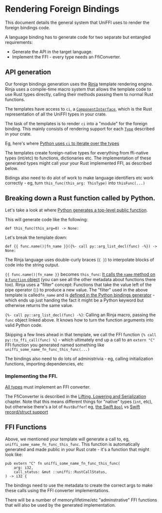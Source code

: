 # Rendering Foreign Bindings

This document details the general system that UniFFI uses to render the foreign bindings code.

A language binding has to generate code for two separate but entangled requirements:

* Generate the API in the target language.
* Implement the FFI - every type needs an FfiConverter.

## API generation

Our foreign bindings generation uses the [Rinja](https://rinja.readthedocs.io/en/stable/) template rendering engine. Rinja uses
a compile-time macro system that allows the template code to use Rust types directly, calling their methods passing them
to normal Rust functions.

The templates have access to `ci`, a [`ComponentInterface`](https://github.com/mozilla/uniffi-rs/blob/main/uniffi_bindgen/src/interface/mod.rs), which is the Rust representation of all the UniFFI types in your crate.

The task of the templates is to render `ci` into a "module" for the foreign binding.  This mainly consists of rendering support for each [`Type`](https://github.com/mozilla/uniffi-rs/blob/main/uniffi_meta/src/types.rs) described in your crate.

Eg, here's where [Python uses `ci` to iterate over the types](https://github.com/mozilla/uniffi-rs/blob/884f7865f3367c494e9165e21c1255018577db01/uniffi_bindgen/src/bindings/python/templates/Types.py#L3)

The templates create foreign-native types for everything from ffi-native types (int/etc) to functions, dictionaries etc. The implementation of these generated types might call your your Rust implemented FFI, as described below.

Bidings also need to do alot of work to make language identifiers etc work correctly - eg, turn `this_func(this_arg: ThisType)` into `thisFunc(...)`

## Breaking down a Rust function called by Python.

Let's take a look at where [Python generates a top-level public function](https://github.com/mozilla/uniffi-rs/blob/884f7865f3367c494e9165e21c1255018577db01/uniffi_bindgen/src/bindings/python/templates/TopLevelFunctionTemplate.py#L37-L40+).

This will generate code like the following:

```
def this_func(this_arg=0) -> None:
```

Let's break the template down:

```
def {{ func.name()|fn_name }}({%- call py::arg_list_decl(func) -%}) -> None:
```

The Rinja language uses double-curly braces (`{ }`) to interpolate blocks of code into the string output.

`{{ func.name()|fn_name }}` becomes `this_func`: [It calls the `name` method on a `Function` object](https://github.com/mozilla/uniffi-rs/blob/884f7865f3367c494e9165e21c1255018577db01/uniffi_bindgen/src/interface/function.rs#L72) (you can see all the other metadata about functions there too).
Rinja uses a "filter" concept: Functions that take the value left of the pipe operator (`|`) to produce a new value.
The "filter" used in the above template is called`fn_name` and is [defined in the Python bindings generator](https://github.com/mozilla/uniffi-rs/blob/884f7865f3367c494e9165e21c1255018577db01/uniffi_bindgen/src/bindings/python/gen_python/mod.rs#L567) - which ends up just handing the fact it might be a Python keyword but otherwise returns the same value.

`{%- call py::arg_list_decl(func) -%}`: Calling an Rinja macro, passing the `func` object linked above. It knows how to turn the function arguments into valid Python code.

Skipping a few lines ahead in that template, we call the FFI function `{% call py::to_ffi_call(func) %}` - which ultimately
end up a call to an `extern "C"` FFI function you generated named something like `uniffi_some_name_fn_func_this_func(...)`

The bindings also need to do lots of administrivia - eg, calling initialization functions, importing dependencies, etc

### Implementing the FFI.

[All types](https://github.com/mozilla/uniffi-rs/blob/884f7865f3367c494e9165e21c1255018577db01/uniffi_meta/src/types.rs#L62) must implement an FFI converter.

The FfiConverter is described in the [Lifting, Lowering and Serialization](./lifting_and_lowering.md) chapter.
Note that this means different things for "native" types (`int`, etc), but otherwise there's a lot of `RustBuffer`!
eg, [the Swift `Bool`](https://github.com/mozilla/uniffi-rs/blob/884f7865f3367c494e9165e21c1255018577db01/uniffi_bindgen/src/bindings/swift/templates/BooleanHelper.swift#L1C39-L1C51) vs [Swift record/struct support](https://github.com/mozilla/uniffi-rs/blob/884f7865f3367c494e9165e21c1255018577db01/uniffi_bindgen/src/bindings/swift/templates/RecordTemplate.swift#L38)

## FFI Functions

Above, we mentioned your template will generate a call to, eg, `uniffi_some_name_fn_func_this_func`.
This function is automatically generated and made public in your Rust crate - it's a function that might look like:

```
pub extern "C" fn uniffi_some_name_fn_func_this_func(
    arg: i32,
    call_status: &mut ::uniffi::RustCallStatus,
) -> i32 {
```

The bindings need to use the metadata to create the correct args to make these calls using the FFI converter implementations.

There will be a number of memory/lifetime/etc "adminstrative" FFI functions that will also be used by the generated implementation.
